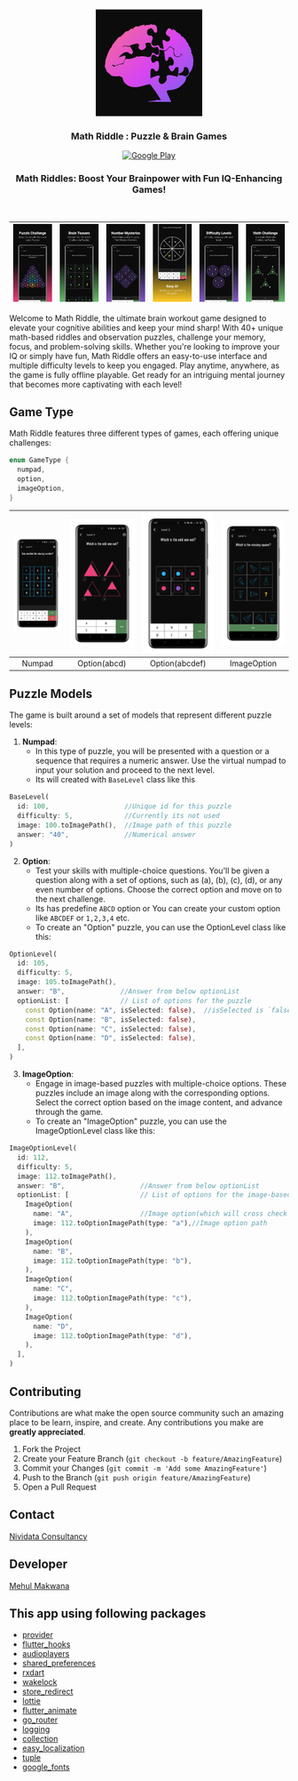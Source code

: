 <br />
<p align="center">
  <a href="https://github.com/jaysavsani07/math-metrix">
    <img src="android/app/src/main/res/mipmap-xxxhdpi/ic_launcher.png">
  </a>

  <h3 align="center">Math Riddle : Puzzle & Brain Games</h3>

  <p align="center">
    <a href="https://play.google.com/store/apps/details?id=com.mathgame.riddles.puzzles.brain.teasers"><img src="https://github.com/Volorf/Badges/blob/master/Google%20Play/Google%20Play%20Badge.png" height="60" alt="Google Play" title="Math Riddle"/></a>
  </p>
</p>

<h3 align="center">Math Riddles: Boost Your Brainpower with Fun IQ-Enhancing Games!</h3>
<br />

| <img src="screenshots/Android-Screen-01.webp"> | <img src="screenshots/Android-Screen-02.webp"> | <img src="screenshots/Android-Screen-03.webp"> | <img src="screenshots/Android-Screen-06.webp">  | <img src="screenshots/Android-Screen-05.webp"> | <img src="screenshots/Android-Screen-07.webp"> |
|:-------------------------------------------------------------------------------------------:|:---:|:---:|:---:|:---:|:---:|

Welcome to Math Riddle, the ultimate brain workout game designed to elevate your cognitive abilities and keep your mind sharp! With 40+ unique math-based riddles and observation puzzles, challenge your memory, focus, and problem-solving skills. Whether you're looking to improve your IQ or simply have fun, Math Riddle offers an easy-to-use interface and multiple difficulty levels to keep you engaged. Play anytime, anywhere, as the game is fully offline playable. Get ready for an intriguing mental journey that becomes more captivating with each level!

## Game Type
Math Riddle features three different types of games, each offering unique challenges:
```dart
enum GameType {
  numpad,
  option,
  imageOption,
}
```
| <img src="screenshots/Screenshot-01.webp"> | <img src="screenshots/Screenshot-03.webp"> | <img src="screenshots/Screenshot-02.webp"> | <img src="screenshots/Screenshot-04.webp">  |
|:-------------------------------------------------------------------------------------------:|:---:|:---:|:---:|
| Numpad | Option(abcd) | Option(abcdef) | ImageOption  |


## Puzzle Models
The game is built around a set of models that represent different puzzle levels:
1. **Numpad**:
    - In this type of puzzle, you will be presented with a question or a sequence that requires a numeric answer. Use the virtual numpad to input your solution and proceed to the next level.
    - Its will created with `BaseLevel` class like this
```dart
BaseLevel(
  id: 100,                   //Unique id for this puzzle
  difficulty: 5,             //Currently its not used 
  image: 100.toImagePath(),  //Image path of this puzzle
  answer: "40",              //Numerical answer
)
```
2. **Option**:
    - Test your skills with multiple-choice questions. You'll be given a question along with a set of options, such as (a), (b), (c), (d), or any even number of options. Choose the correct option and move on to the next challenge.
    - Its has predefine `ABCD` option or You can create your custom option like `ABCDEF` or `1,2,3,4` etc.
    - To create an "Option" puzzle, you can use the OptionLevel class like this:
```dart
OptionLevel(
  id: 105,
  difficulty: 5,
  image: 105.toImagePath(),
  answer: "B",              //Answer from below optionList
  optionList: [             // List of options for the puzzle
    const Option(name: "A", isSelected: false),  //isSelected is `false` by default
    const Option(name: "B", isSelected: false),
    const Option(name: "C", isSelected: false),
    const Option(name: "D", isSelected: false),
  ],
)
```
3. **ImageOption**:
    - Engage in image-based puzzles with multiple-choice options. These puzzles include an image along with the corresponding options. Select the correct option based on the image content, and advance through the game.
    - To create an "ImageOption" puzzle, you can use the ImageOptionLevel class like this:
```dart
ImageOptionLevel(
  id: 112,
  difficulty: 5,
  image: 112.toImagePath(),
  answer: "B",                   //Answer from below optionList
  optionList: [                  // List of options for the image-based puzzle
    ImageOption(
      name: "A",                 //Image option(which will cross check with answer)         
      image: 112.toOptionImagePath(type: "a"),//Image option path
    ),
    ImageOption(
      name: "B",
      image: 112.toOptionImagePath(type: "b"),
    ),
    ImageOption(
      name: "C",
      image: 112.toOptionImagePath(type: "c"),
    ),
    ImageOption(
      name: "D",
      image: 112.toOptionImagePath(type: "d"),
    ),
  ],
)
```

<!-- CONTRIBUTING -->
## Contributing

Contributions are what make the open source community such an amazing place to be learn, inspire, and create. Any contributions you make are **greatly appreciated**.

1. Fork the Project
2. Create your Feature Branch (`git checkout -b feature/AmazingFeature`)
3. Commit your Changes (`git commit -m 'Add some AmazingFeature'`)
4. Push to the Branch (`git push origin feature/AmazingFeature`)
5. Open a Pull Request

<!-- CONTACT -->
## Contact

[Nividata Consultancy](https://www.nividata.com/contact/)

## Developer

[Mehul Makwana](https://www.linkedin.com/in/mehul-makwana-430326b9/)

<!-- ACKNOWLEDGEMENTS -->
## This app using following packages

* [provider](https://pub.dev/packages/provider)
* [flutter_hooks](https://pub.dev/packages/flutter_hooks)
* [audioplayers](https://pub.dev/packages/audioplayers)
* [shared_preferences](https://pub.dev/packages/shared_preferences)
* [rxdart](https://pub.dev/packages/rxdart)
* [wakelock](https://pub.dev/packages/wakelock)
* [store_redirect](https://pub.dev/packages/store_redirect)
* [lottie](https://pub.dev/packages/lottie)
* [flutter_animate](https://pub.dev/packages/flutter_animate)
* [go_router](https://pub.dev/packages/go_router)
* [logging](https://pub.dev/packages/logging)
* [collection](https://pub.dev/packages/collection)
* [easy_localization](https://pub.dev/packages/easy_localization)
* [tuple](https://pub.dev/packages/tuple)
* [google_fonts](https://pub.dev/packages/google_fonts)
